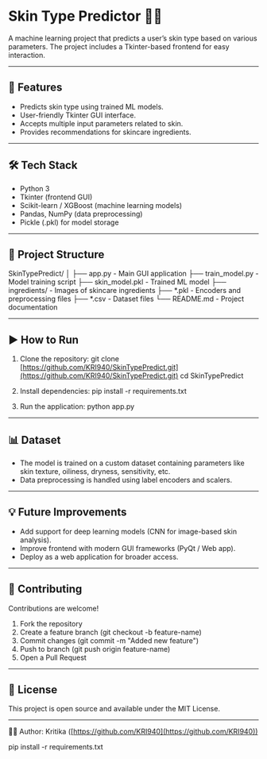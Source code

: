 
# Skin Type Predictor 🧴✨

A machine learning project that predicts a user’s skin type based on various parameters. The project includes a Tkinter-based frontend for easy interaction.

---

## 🚀 Features

* Predicts skin type using trained ML models.
* User-friendly Tkinter GUI interface.
* Accepts multiple input parameters related to skin.
* Provides recommendations for skincare ingredients.

---

## 🛠️ Tech Stack

* Python 3
* Tkinter (frontend GUI)
* Scikit-learn / XGBoost (machine learning models)
* Pandas, NumPy (data preprocessing)
* Pickle (.pkl) for model storage

---

## 📂 Project Structure

SkinTypePredict/
│
├── app.py                  - Main GUI application
├── train\_model.py          - Model training script
├── skin\_model.pkl          - Trained ML model
├── ingredients/            - Images of skincare ingredients
├── \*.pkl                   - Encoders and preprocessing files
├── \*.csv                   - Dataset files
└── README.md               - Project documentation

---

## ▶️ How to Run

1. Clone the repository:
   git clone [https://github.com/KRI940/SkinTypePredict.git](https://github.com/KRI940/SkinTypePredict.git)
   cd SkinTypePredict

2. Install dependencies:
   pip install -r requirements.txt

3. Run the application:
   python app.py

---

## 📊 Dataset

* The model is trained on a custom dataset containing parameters like skin texture, oiliness, dryness, sensitivity, etc.
* Data preprocessing is handled using label encoders and scalers.

---

## 💡 Future Improvements

* Add support for deep learning models (CNN for image-based skin analysis).
* Improve frontend with modern GUI frameworks (PyQt / Web app).
* Deploy as a web application for broader access.

---

## 🤝 Contributing

Contributions are welcome!

1. Fork the repository
2. Create a feature branch (git checkout -b feature-name)
3. Commit changes (git commit -m "Added new feature")
4. Push to branch (git push origin feature-name)
5. Open a Pull Request

---

## 📜 License

This project is open source and available under the MIT License.

---

👩‍💻 Author: Kritika ([https://github.com/KRI940](https://github.com/KRI940))

pip install -r requirements.txt


